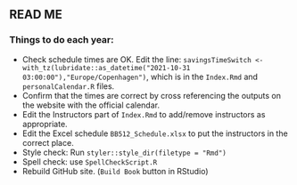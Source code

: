 ## READ ME

### Things to do each year:

- Check schedule times are OK. Edit the line: `savingsTimeSwitch <- with_tz(lubridate::as_datetime("2021-10-31 03:00:00"),"Europe/Copenhagen")`, which is in the `Index.Rmd` and `personalCalendar.R` files.
- Confirm that the times are correct by cross referencing the outputs on the website with the official calendar.
- Edit the Instructors part of `Index.Rmd` to add/remove instructors as appropriate.
- Edit the Excel schedule `BB512_Schedule.xlsx` to put the instructors in the correct place.
- Style check: Run `styler::style_dir(filetype = "Rmd")`
- Spell check: use `SpellCheckScript.R`
- Rebuild GitHub site. (`Build Book` button in RStudio)

